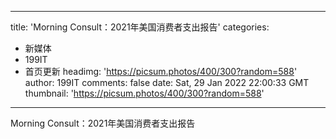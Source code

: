 
---
title: 'Morning Consult：2021年美国消费者支出报告'
categories: 
 - 新媒体
 - 199IT
 - 首页更新
headimg: 'https://picsum.photos/400/300?random=588'
author: 199IT
comments: false
date: Sat, 29 Jan 2022 22:00:33 GMT
thumbnail: 'https://picsum.photos/400/300?random=588'
---

<div>   
Morning Consult：2021年美国消费者支出报告  
</div>
            